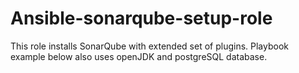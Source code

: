 # Ansible-sonarqube-setup-role
This role installs SonarQube with extended set of plugins. Playbook example below also uses openJDK and postgreSQL database.
